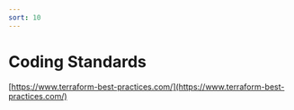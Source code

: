```yaml
---
sort: 10
---
```


# Coding Standards



[https://www.terraform-best-practices.com/](https://www.terraform-best-practices.com/)